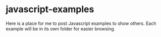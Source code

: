 javascript-examples
===================


Here is a place for me to post Javascript examples to show others. Each example will be in its own folder for easier browsing.
